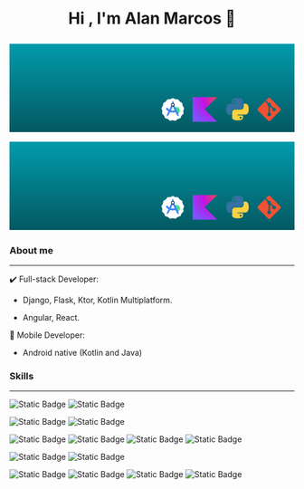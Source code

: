 <h1 align="center"><p>Hi , I'm Alan Marcos 👋</p></h1>


<img src="https://github.com/codigo-alan/codigo-alan/blob/main/images/bannerGitv2.png" >

![Github Banner](https://github.com/codigo-alan/codigo-alan/blob/main/images/bannerGitv2.png)


### About me

---

✔️ Full-stack Developer:

   - Django, Flask, Ktor, Kotlin Multiplatform.

   - Angular, React.

                
📲 Mobile Developer:

   - Android native (Kotlin and Java)

### Skills

---

![Static Badge](https://img.shields.io/badge/Android-%233DDC84?logo=android&labelColor=white)
![Static Badge](https://img.shields.io/badge/Compose_Multiplatform-%237F52FF?logo=kotlin&labelColor=white)



![Static Badge](https://img.shields.io/badge/Django-%23092E20?logo=django&labelColor=black)
![Static Badge](https://img.shields.io/badge/Ktor-%23008FC7)  


![Static Badge](https://img.shields.io/badge/Kotlin-%237F52FF?logo=kotlin&labelColor=white) 
![Static Badge](https://img.shields.io/badge/Python-%233776AB?logo=python&labelColor=white) 
![Static Badge](https://img.shields.io/badge/Java-blue)
![Static Badge](https://img.shields.io/badge/Docker-%232496ED?logo=docker&labelColor=white)


![Static Badge](https://img.shields.io/badge/React-%2361DAFB?logo=react&labelColor=black)
![Static Badge](https://img.shields.io/badge/Angular-%230F0F11?logo=angular&labelColor=black)

![Static Badge](https://img.shields.io/badge/PostgreSQL-%234169E1?logo=postgresql&labelColor=white)
![Static Badge](https://img.shields.io/badge/MySQL-%234479A1?logo=mysql&labelColor=black)
![Static Badge](https://img.shields.io/badge/MongoDB-%2347A248?logo=mongodb&labelColor=black)
![Static Badge](https://img.shields.io/badge/Firebase-%23FFCA28?logo=firebase&labelColor=black)









